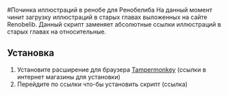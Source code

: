 #Починка иллюстраций в ренобе для Ренобелиба
На данный момент чинит загрузку иллюстраций в старых главах выложенных на сайте Renobelib. Данный скрипт заменяет абсолютные ссылки иллюстраций в старых главах на относительные.
## Установка
1. Установите расширение для браузера [Tampermonkey](https://www.tampermonkey.net/index.php) (ссылки в интернет магазины для установки)
2. Перейдите по ссылки что-бы установить скрипт (ссылка)
